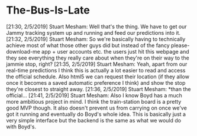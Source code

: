 # The-Bus-Is-Late
[21:30, 2/5/2019] Stuart Mesham: Well that's the thing. We have to get our Jammy tracking system up and running and feed our predictions into it. [21:32, 2/5/2019] Stuart Mesham: So we're basically having to technically achieve most of what those other guys did but instead of the fancy please-download-me app + user accounts etc. the users just hit this webpage and they see everything they really care about when they're on their way to the jammie stop, right? [21:35, 2/5/2019] Stuart Mesham: Yeah, apart from our real-time predictions I think this is actually a lot easier to read and access the official schedule. Also html5 we can request their location (if they allow once it becomes a saved automatic preference I think) and show the stop they're closest to straight away. [21:36, 2/5/2019] Stuart Mesham: *than the official... [21:41, 2/5/2019] Stuart Mesham: Also I know Boyd has a much more ambitious project in mind. I think the train-station board is a pretty good MVP though. It also doesn't prevent us from carrying on once we've got it running and eventually do Boyd's whole idea. This is basically just a very simple interface but the backend is the same as what we would do with Boyd's.
